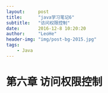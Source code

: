 ```yaml
---
layout:     post
title:      "java学习笔记6"
subtitle:   "访问权限控制"
date:       2016-12-8 10:20:20
author:     "LeoHe"
header-img: "img/post-bg-2015.jpg"
tags:
    - Java
---
```


# 第六章 访问权限控制